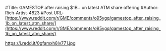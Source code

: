 #Title: GAMESTOP after raising $1B+ on latest ATM share offering
#Author: Rich-Artist-4823
#Post URL: [https://www.reddit.com/r/GME/comments/o95ygq/gamestop_after_raising_1b_on_latest_atm_share/](https://www.reddit.com/r/GME/comments/o95ygq/gamestop_after_raising_1b_on_latest_atm_share/)


https://i.redd.it/0gfamxh8lv771.jpg
